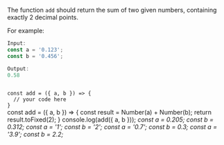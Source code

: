 The function `add` should return the sum of two given numbers, containing exactly 2 decimal points.

For example:
```js
Input:
const a = '0.123';
const b = '0.456';

Output:
0.58
```
<codeblock language="javascript" type="exercise" testMode="multipleInput">
<code>
const add = ({ a, b }) => {
  // your code here
}
</code>

<solution>
const add = ({ a, b }) => {
  const result = Number(a) + Number(b);
  return result.toFixed(2);
}
</solution>

<testcases>
<caller>
console.log(add({ a, b }));
</caller>
<testcase>
<i>
const a = 0.205;
const b = 0.312;
</i>
</testcase>
<testcase>
<i>
const a = '1';
const b = '2';
</i>
</testcase>
<testcase>
<i>
const a = '0.7';
const b = 0.3;
</i>
</testcase>
<testcase>
<i>
const a = '3.9';
const b = 2.2;
</i>
</testcase>
</testcases>
</codeblock>
